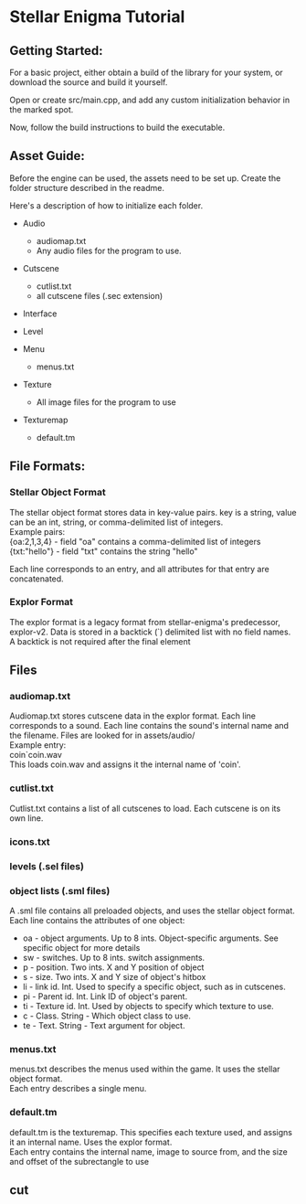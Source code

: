 # Stellar Enigma Tutorial

## Getting Started:
For a basic project, either obtain a build of the library for your system, or download
the source and build it yourself.

Open or create src/main.cpp, and add any custom initialization behavior in the marked
spot.

Now, follow the build instructions to build the executable.

## Asset Guide:

Before the engine can be used, the assets need to be set up. Create the folder structure
described in the readme.

Here's a description of how to initialize each folder.

* Audio
  * audiomap.txt
  * Any audio files for the program to use.
* Cutscene
  * cutlist.txt
  * all cutscene files (.sec extension)

* Interface

* Level

* Menu
  * menus.txt

* Texture
  * All image files for the program to use

* Texturemap
  * default.tm



## File Formats:

### Stellar Object Format
The stellar object format stores data in key-value pairs. key is a string, value can be
an int, string, or comma-delimited list of integers.\
Example pairs:\
    {oa:2,1,3,4} - field "oa" contains a comma-delimited list of integers
    {txt:"hello"} - field "txt" contains the string "hello"

Each line corresponds to an entry, and all attributes for that entry are concatenated.

### Explor Format
The explor format is a legacy format from stellar-enigma's predecessor, explor-v2. Data
is stored in a backtick (`) delimited list with no field names.\
A backtick is not required after the final element



## Files

### audiomap.txt
Audiomap.txt stores cutscene data in the explor format. Each line corresponds to a sound.
Each line contains the sound's internal name and the filename. Files are looked for in
assets/audio/\
Example entry:\
    coin`coin.wav\
This loads coin.wav and assigns it the internal name of 'coin'.


### cutlist.txt
Cutlist.txt contains a list of all cutscenes to load. Each cutscene is on its own line.

### icons.txt


### levels (.sel files)

### object lists (.sml files)
A .sml file contains all preloaded objects, and uses the stellar object format. Each line
contains the attributes of one object:
 * oa - object arguments. Up to 8 ints. Object-specific arguments. See specific object
 for more details
 * sw - switches. Up to 8 ints. switch assignments.
 * p - position. Two ints. X and Y position of object
 * s - size. Two ints. X and Y size of object's hitbox
 * li - link id. Int. Used to specify a specific object, such as in cutscenes.
 * pi - Parent id. Int. Link ID of object's parent.
 * ti - Texture id. Int. Used by objects to specify which texture to use.
 * c - Class. String - Which object class to use.
 * te - Text. String - Text argument for object.

### menus.txt
menus.txt describes the menus used within the game. It uses the stellar object format.\
Each entry describes a single menu.

### default.tm
default.tm is the texturemap. This specifies each texture used, and assigns it an
internal name. Uses the explor format.\
Each entry contains the internal name, image to source from, and the size and offset of 
the subrectangle to use





## cut
